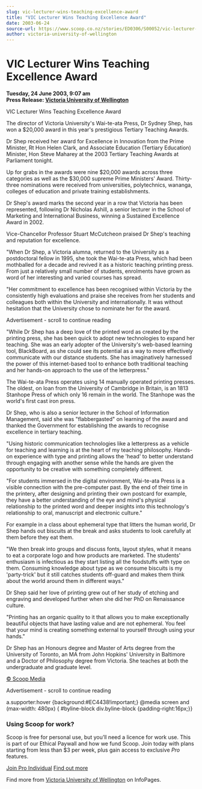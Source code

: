 ```yaml
---
slug: vic-lecturer-wins-teaching-excellence-award
title: "VIC Lecturer Wins Teaching Excellence Award"
date: 2003-06-24
source-url: https://www.scoop.co.nz/stories/ED0306/S00052/vic-lecturer-wins-teaching-excellence-award.htm
author: victoria-university-of-wellington
---
```

VIC Lecturer Wins Teaching Excellence Award
===========================================

**Tuesday, 24 June 2003, 9:07 am**  
**Press Release: [Victoria University of Wellington](https://info.scoop.co.nz/Victoria_University_of_Wellington)**

VIC Lecturer Wins Teaching Excellence Award

The director of Victoria University's Wai-te-ata Press, Dr Sydney Shep, has won a $20,000 award in this year's prestigious Tertiary Teaching Awards.

Dr Shep received her award for Excellence in Innovation from the Prime Minister, Rt Hon Helen Clark, and Associate Education (Tertiary Education) Minister, Hon Steve Maharey at the 2003 Tertiary Teaching Awards at Parliament tonight.

Up for grabs in the awards were nine $20,000 awards across three categories as well as the $30,000 supreme Prime Ministers' Award. Thirty-three nominations were received from universities, polytechnics, wananga, colleges of education and private training establishments.

Dr Shep's award marks the second year in a row that Victoria has been represented, following Dr Nicholas Ashill, a senior lecturer in the School of Marketing and International Business, winning a Sustained Excellence Award in 2002.

Vice-Chancellor Professor Stuart McCutcheon praised Dr Shep's teaching and reputation for excellence.

"When Dr Shep, a Victoria alumna, returned to the University as a postdoctoral fellow in 1995, she took the Wai-te-ata Press, which had been mothballed for a decade and revived it as a historic teaching printing press. From just a relatively small number of students, enrolments have grown as word of her interesting and varied courses has spread.

"Her commitment to excellence has been recognised within Victoria by the consistently high evaluations and praise she receives from her students and colleagues both within the University and internationally. It was without hesitation that the University chose to nominate her for the award.

Advertisement - scroll to continue reading





"While Dr Shep has a deep love of the printed word as created by the printing press, she has been quick to adopt new technologies to expand her teaching. She was an early adopter of the University's web-based learning tool, BlackBoard, as she could see its potential as a way to more effectively communicate with our distance students. She has imaginatively harnessed the power of this internet-based tool to enhance both traditional teaching and her hands-on approach to the use of the letterpress."

The Wai-te-ata Press operates using 14 manually operated printing presses. The oldest, on loan from the University of Cambridge in Britain, is an 1813 Stanhope Press of which only 16 remain in the world. The Stanhope was the world's first cast iron press.

Dr Shep, who is also a senior lecturer in the School of Information Management, said she was "flabbergasted" on learning of the award and thanked the Government for establishing the awards to recognise excellence in tertiary teaching.

"Using historic communication technologies like a letterpress as a vehicle for teaching and learning is at the heart of my teaching philosophy. Hands-on experience with type and printing allows the 'head' to better understand through engaging with another sense while the hands are given the opportunity to be creative with something completely different.

"For students immersed in the digital environment, Wai-te-ata Press is a visible connection with the pre-computer past. By the end of their time in the printery, after designing and printing their own postcard for example, they have a better understanding of the eye and mind's physical relationship to the printed word and deeper insights into this technology's relationship to oral, manuscript and electronic culture."

For example in a class about ephemeral type that litters the human world, Dr Shep hands out biscuits at the break and asks students to look carefully at them before they eat them.

"We then break into groups and discuss fonts, layout styles, what it means to eat a corporate logo and how products are marketed. The students' enthusiasm is infectious as they start listing all the foodstuffs with type on them. Consuming knowledge about type as we consume biscuits is my 'party-trick' but it still catches students off-guard and makes them think about the world around them in different ways."

Dr Shep said her love of printing grew out of her study of etching and engraving and developed further when she did her PhD on Renaissance culture.

"Printing has an organic quality to it that allows you to make exceptionally beautiful objects that have lasting value and are not ephemeral. You feel that your mind is creating something external to yourself through using your hands."

Dr Shep has an Honours degree and Master of Arts degree from the University of Toronto, an MA from John Hopkins' University in Baltimore and a Doctor of Philosophy degree from Victoria. She teaches at both the undergraduate and graduate level.  

[© Scoop Media](http://www.scoop.co.nz/about/terms.html)  

Advertisement - scroll to continue reading



a.supporter:hover {background:#EC4438!important;} @media screen and (max-width: 480px) { #byline-block div.byline-block {padding-right:16px;}}

### Using Scoop for work?

Scoop is free for personal use, but you’ll need a licence for work use. This is part of our Ethical Paywall and how we fund Scoop. Join today with plans starting from less than $3 per week, plus gain access to exclusive _Pro_ features.  
  
[Join Pro Individual](https://pro.scoop.co.nz/Individual/?from=ProIn24) [Find out more](https://pro.scoop.co.nz/using-scoop-for-work/?from=ProIn24)

Find more from [Victoria University of Wellington](https://info.scoop.co.nz/Victoria_University_of_Wellington) on InfoPages.